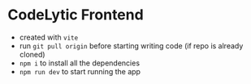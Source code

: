 # CodeLytic Frontend

 - created with `vite`
 - run `git pull origin` before starting writing code (if repo is already cloned)
 - `npm i` to install all the dependencies
 - `npm run dev` to start running the app